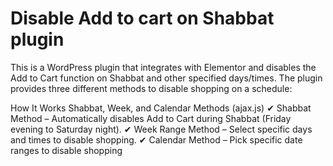 # Disable Add to cart on Shabbat plugin

This is a WordPress plugin that integrates with Elementor and disables the Add to Cart function on Shabbat and other specified days/times. The plugin provides three different methods to disable shopping on a schedule:

How It Works
Shabbat, Week, and Calendar Methods (ajax.js)
✔ Shabbat Method – Automatically disables Add to Cart during Shabbat (Friday evening to Saturday night).
✔ Week Range Method – Select specific days and times to disable shopping.
✔ Calendar Method – Pick specific date ranges to disable shopping






